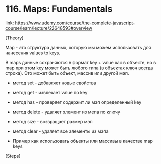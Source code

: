 # 116. Maps: Fundamentals
link: https://www.udemy.com/course/the-complete-javascript-course/learn/lecture/22648593#overview


[Theory]

Map - это структура данных, которую мы можем использовать для нанесения values to keys.

В maps данные сохраняются в формат key + value как в объекте, но в map при этом key может быть любого типа (в объектах ключ всегда строка). Это может быть объект, массив или другой мэп.

- метод set - добавляет новые свойства

- метод get - извлекает value по key

- метод has - проверяет содержит ли мэп определенный key

- метод delete - удаляет элемент из мепа по ключу

- метод size - возвращает размер мэп

- метод clear - удаляет все элементы из мэпа

- Пример как использовать объекты или массивы в качестве map keys


[Steps]